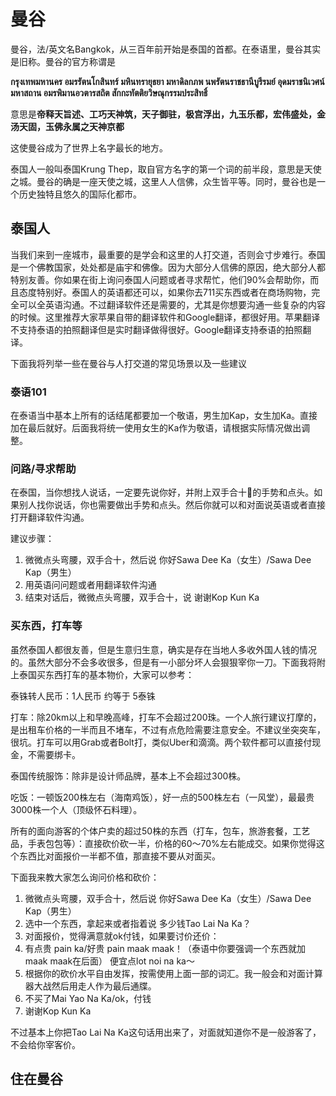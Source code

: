 <!-- 
id: 
published: false
type: share
title: 【不孤独的星球】曼谷
brief: 通过我和曼谷的故事寻找你需要知道的关于曼谷的一切
cover: https://external-content.duckduckgo.com/iu/?u=https%3A%2F%2Fstore-images.s-microsoft.com%2Fimage%2Fapps.47784.69945075044825416.99d4e5d8-fac1-421b-8986-d0fed49db992.3cffda34-9da3-4a35-a94e-da061aa0ce7f%3Fmode%3Dscale%26q%3D90%26h%3D1080%26w%3D1920&f=1&nofb=1
date: 2022/7/8
-->

# 曼谷
曼谷，法/英文名Bangkok，从三百年前开始是泰国的首都。在泰语里，曼谷其实是旧称。曼谷的官方称谓是 

**กรุงเทพมหานคร อมรรัตนโกสินทร์ มหินทรายุธยา มหาดิลกภพ นพรัตนราชธานีบูรีรมย์ อุดมราชนิเวศน์มหาสถาน อมรพิมานอวตารสถิต สักกะทัตติยวิษณุกรรมประสิทธิ์**

意思是**帝释天旨述、工巧天神筑，天子御驻，极宫浮出，九玉乐都，宏伟盛处，金汤天固，玉佛永属之天神京都**

这使曼谷成为了世界上名字最长的地方。

泰国人一般叫泰国Krung Thep，取自官方名字的第一个词的前半段，意思是天使之城。曼谷的确是一座天使之城，这里人人信佛，众生皆平等。同时，曼谷也是一个历史独特且悠久的国际化都市。

## 泰国人
当我们来到一座城市，最重要的是学会和这里的人打交道，否则会寸步难行。泰国是一个佛教国家，处处都是庙宇和佛像。因为大部分人信佛的原因，绝大部分人都特别友善。你如果在街上询问泰国人问题或者寻求帮忙，他们90%会帮助你，而且态度特别好。泰国人的英语都还可以，如果你去711买东西或者在商场购物，完全可以全英语沟通。不过翻译软件还是需要的，尤其是你想要沟通一些复杂的内容的时候。这里推荐大家苹果自带的翻译软件和Google翻译，都很好用。苹果翻译不支持泰语的拍照翻译但是实时翻译做得很好。Google翻译支持泰语的拍照翻译。

下面我将列举一些在曼谷与人打交道的常见场景以及一些建议

### 泰语101
在泰语当中基本上所有的话结尾都要加一个敬语，男生加Kap，女生加Ka。直接加在最后就好。后面我将统一使用女生的Ka作为敬语，请根据实际情况做出调整。

### 问路/寻求帮助
在泰国，当你想找人说话，一定要先说你好，并附上双手合十🙏的手势和点头。如果别人找你说话，你也需要做出手势和点头。然后你就可以和对面说英语或者直接打开翻译软件沟通。

建议步骤：

1. 微微点头弯腰，双手合十，然后说 你好Sawa Dee Ka（女生）/Sawa Dee Kap（男生）
2. 用英语问问题或者用翻译软件沟通
3. 结束对话后，微微点头弯腰，双手合十，说 谢谢Kop Kun Ka

### 买东西，打车等
虽然泰国人都很友善，但是生意归生意，确实是存在当地人多收外国人钱的情况的。虽然大部分不会多收很多，但是有一小部分坏人会狠狠宰你一刀。下面我将附上泰国买东西打车的基本物价，大家可以参考：

泰铢转人民币：1人民币 约等于 5泰铢

打车：除20km以上和早晚高峰，打车不会超过200珠。一个人旅行建议打摩的，是出租车价格的一半而且不堵车，不过有点危险需要注意安全。不建议坐突突车，很坑。打车可以用Grab或者Bolt打，类似Uber和滴滴。两个软件都可以直接付现金，不需要绑卡。

泰国传统服饰：除非是设计师品牌，基本上不会超过300株。

吃饭：一顿饭200株左右（海南鸡饭），好一点的500株左右（一风堂），最最贵3000株一个人（顶级怀石料理）。

所有的面向游客的个体户卖的超过50株的东西（打车，包车，旅游套餐，工艺品，手表包包等）：直接砍价砍一半，价格的60～70%左右能成交。如果你觉得这个东西比对面报价一半都不值，那直接不要从对面买。

下面我来教大家怎么询问价格和砍价：

1. 微微点头弯腰，双手合十，然后说 你好Sawa Dee Ka（女生）/Sawa Dee Kap（男生）
2. 选中一个东西，拿起来或者指着说 多少钱Tao Lai Na Ka？
3. 对面报价，觉得满意就ok付钱，如果要讨价还价：
4. 有点贵 pain ka/好贵 pain maak maak！（泰语中你要强调一个东西就加maak maak在后面） 便宜点lot noi na ka～
5. 根据你的砍价水平自由发挥，按需使用上面一部的词汇。我一般会和对面计算器大战然后用走人作为最后通牒。
6. 不买了Mai Yao Na Ka/ok，付钱
7. 谢谢Kop Kun Ka

不过基本上你把Tao Lai Na Ka这句话用出来了，对面就知道你不是一般游客了，不会给你宰客价。

## 住在曼谷